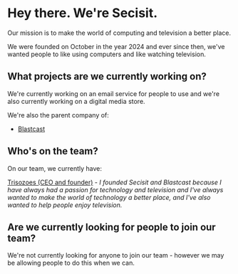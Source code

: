 # Hey there. We're Secisit.
Our mission is to make the world of computing and television a better place.

We were founded on October in the year 2024 and ever since then, we've wanted people to like using computers and like watching television.
## What projects are we currently working on?
We're currently working on an email service for people to use and we're also currently working on a digital media store.

We're also the parent company of:

- [Blastcast](https://github.com/BlastcastTV)
## Who's on the team?
On our team, we currently have:

[Trisozoes (CEO and founder)](https://github.com/Trisozoes) - _I founded Secisit and Blastcast because I have always had a passion for technology and television and I've always wanted to make the world of technology a better place, and I've also wanted to help people enjoy television._
## Are we currently looking for people to join our team?
We're not currently looking for anyone to join our team - however we may be allowing people to do this when we can.
